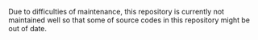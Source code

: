 Due to difficulties of maintenance, this repository is currently not maintained well so that some of source codes in this repository might be out of date.
